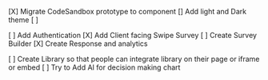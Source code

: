[X] Migrate CodeSandbox prototype to component
[] Add light and Dark theme 
[ ] 

[ ] Add Authentication
[X] Add Client facing Swipe Survey
[ ] Create Survey Builder
[X] Create Response and analytics

[ ] Create Library so that people can integrate library on their page or iframe or embed
[ ] Try to Add AI for decision making chart